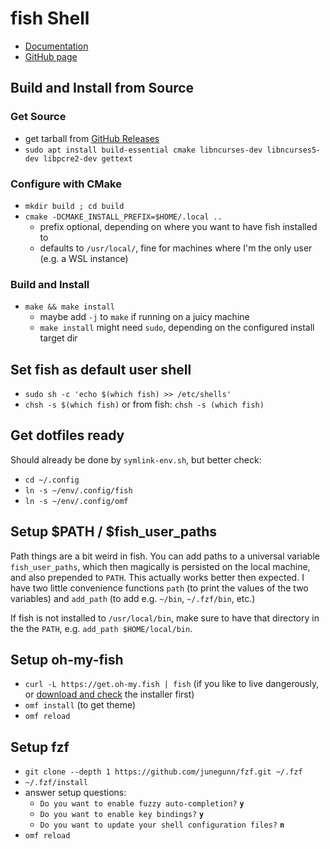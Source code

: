 # fish Shell

* [Documentation](https://fishshell.com/docs/current/index.html)
* [GitHub page](https://github.com/fish-shell/fish-shell/)

## Build and Install from Source

### Get Source

* get tarball from [GitHub Releases](https://github.com/fish-shell/fish-shell/releases)
* `sudo apt install build-essential cmake libncurses-dev libncurses5-dev libpcre2-dev gettext`

### Configure with CMake

* `mkdir build ; cd build`
* `cmake -DCMAKE_INSTALL_PREFIX=$HOME/.local ..`
  * prefix optional, depending on where you want to have fish installed to
  * defaults to `/usr/local/`, fine for machines where I'm the only user (e.g. a WSL instance)

### Build and Install

* `make && make install`
  * maybe add `-j` to `make` if running on a juicy machine
  * `make install` might need `sudo`, depending on the configured install target dir

## Set fish as default user shell

* `sudo sh -c 'echo $(which fish) >> /etc/shells'`
* `chsh -s $(which fish)` or from fish: `chsh -s (which fish)`

## Get dotfiles ready

Should already be done by `symlink-env.sh`, but better check:

* `cd ~/.config`
* `ln -s ~/env/.config/fish`
* `ln -s ~/env/.config/omf`

## Setup $PATH / $fish_user_paths

Path things are a bit weird in fish. You can add paths to a universal variable
`fish_user_paths`, which then magically is persisted on the local machine, and
also prepended to `PATH`. This actually works better then expected. I have two
little convenience functions `path` (to print the values of the two variables)
and `add_path` (to add e.g. `~/bin`, `~/.fzf/bin`, etc.)

If fish is not installed to `/usr/local/bin`, make sure to have that directory
in the the `PATH`, e.g. `add_path $HOME/local/bin`.

## Setup oh-my-fish

* `curl -L https://get.oh-my.fish | fish` (if you like to live dangerously, or
  [download and check](https://github.com/oh-my-fish/oh-my-fish#installation)
  the installer first)
* `omf install` (to get theme)
* `omf reload`

## Setup fzf

* `git clone --depth 1 https://github.com/junegunn/fzf.git ~/.fzf`
* `~/.fzf/install`
* answer setup questions:
  * `Do you want to enable fuzzy auto-completion?` **`y`**
  * `Do you want to enable key bindings?`  **`y`**
  * `Do you want to update your shell configuration files?` **`n`**
* `omf reload`
